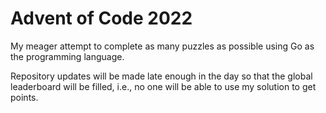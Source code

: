 # Advent of Code 2022

My meager attempt to complete as many puzzles as possible using Go as the programming language.

Repository updates will be made late enough in the day so that the global leaderboard will be
filled, i.e., no one will be able to use my solution to get points.

